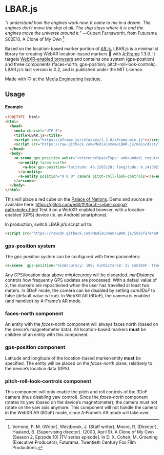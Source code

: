 # LBAR.js
*“I understand how the engines work now. It came to me in a dream. The engines don't move the ship at all. The ship stays where it is and the engines move the universe around it.”* 
―Cubert Farnsworth, from Futurama S02E10, A Clone of My Own [^1]

Based on the location-based marker portion of [AR.js](https://github.com/AR-js-org/AR.js), LBAR.js is a minimalist library for creating WebXR location-based markers 📍 with [A-Frame](https://github.com/aframevr/aframe/) 1.3.0. It targets [WebXR-enabled browsers](https://caniuse.com/webxr) and contains one system (gps-position) and three components (faces-north; gps-position; pitch-roll-look-controls). LBAR.js’s last version is 0.2, and is published under the MIT Licence.

Made with ♡ at the [Media Engineering Institute](https://heig-vd.ch/en/research/mei). 

## Usage

#### Example
```html
<!DOCTYPE  html>
<html>
  <head>
    <meta charset="UTF-8">
    <title>LBAR.js</title>
    <script src="https://aframe.io/releases/1.3.0/aframe.min.js"></script>
    <script src="https://raw.githack.com/MediaComem/LBAR.js/main/dist/lbar-v0.2.min.js"></script>
  </head>
  <body>
    <a-scene gps-position webxr="referenceSpaceType: unbounded; requiredFeatures: unbounded;">
      <a-entity faces-north>
        <a-box gps-position="latitude: 46.2265228; longitude: 6.1413027" color="red"></a-box>
      </a-entity>
      <a-entity position="0 0 0" camera pitch-roll-look-controls></a-entity>
    </a-scene>
  </body>
</html>
```
This will place a red cube on the [Palace of Nations](https://en.wikipedia.org/wiki/Palace_of_Nations). 
Demo and source are available here: https://glitch.com/edit/#!/torch-cyber-conga?path=index.html
Test it on a WebXR-enabled browser, with a location-enabled (GPS) device (ie. an Android smartphone). 

In production, switch LBAR.js’s script url to:
```html
<script src="https://rawcdn.githack.com/MediaComem/LBAR.js/5001fa7e4a9f6141d34a83213ce4a6a813673559/dist/lbar-v0.2.min.js"></script>
```
### gps-position system
The *gps-position* system can be configured with three parameters:
```html
<a-scene  gps-position="minAccuracy: 100; minDistance: 2; cam3DoF: true">
```
Any GPS/location data above *minAccuracy* will be discarded. 
*minDistance* controls how frequently GPS updates are processed. With a defaul value of 2, the markers are repositioned when the user has travelled at least two meters. 
In 3DoF mode, the camera can be disabled by setting *cam3DoF* to false (default value is true). 
In WebXR AR (6DoF), the camera is enabled (and handled) by A-Frame’s AR mode. 

### faces-north component
An entity with the *faces-north* component will always faces north (based on the device’s magnetometer data). All location-based markers **must** be children of an entity with this component. 

### gps-position component
Latitude and longitude of the location-based marker/entity **must** be specified. The entity will be placed on the *faces-north* plane, relatively to the device’s location data (GPS). 

### pitch-roll-look-controls component
This component will only enable the pitch and roll controls of the 3DoF camera (thus disabling yaw control). Since the *faces-north* component rotates its yaw (based on the device’s magnetometer), the camera must not rotate on the yaw axis anymore. This component will not handle the camera in the WebXR AR (6DoF) mode, since A-Frame’s AR mode will take over. 


[^1]: Verrone, P. M. (Writer), Westbrook, J. (Staff writer), Moore, R. (Director), Haaland, B. (Supervising director). (2000, April 9). A Clone of My Own (Season 2, Episode 10) [TV series episode]. In D. X. Cohen, M. Groening (Executive Producers), Futurama. Twentieth Century Fox Film Productions.

